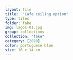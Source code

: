 ```yaml
---
layout: tile
title:  "Cafe ceiling option"
type: tiles
folder: fake
img: lagos-01.jpg
group: collections
collection: "fake"
category: [2020]
color: portuguese blue 
size: 16 x 14 cm
---
```



